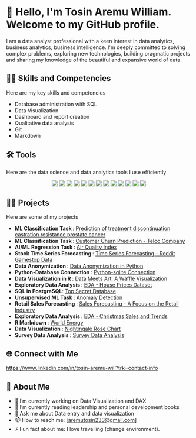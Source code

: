 # 👋 Hello, I'm **Tosin Aremu William**. Welcome to my GitHub profile.
I am a data analyst professional with a keen interest in data analytics, business analytics, business intelligence. I'm deeply committed to solving complex problems, exploring new technologies, building pragmatic projects and sharing my knowledge of the beautiful and expansive world of data.

## 🚀🦾 **Skills and Competencies**
Here are my key skills and competencies 
- Database administration with SQL
- Data Visualization
- Dashboard and report creation 
- Qualitative data analysis
- Git
- Markdown
## 🛠️ **Tools**
Here are the data science and data analytics tools I use efficiently

  <div align="center"> 
    <img src="https://img.shields.io/badge/-Python-3776AB?&style=for-the-badge&logo=Python&logoColor=ffdd54" />
    <img src="https://img.shields.io/badge/-Microsoft%20Power%20BI-F2C811?&style=for-the-badge&logo=Power-BI&logoColor=black" />
    <img src="https://img.shields.io/badge/-PostgreSQL-4169E1?&style=for-the-badge&logo=PostgreSQL&logoColor=white" />
    <img src="https://img.shields.io/badge/-R-276DC3?&style=for-the-badge&logo=R&logoColor=white" />
    <img src="https://img.shields.io/badge/-Tableau-E97627?&style=for-the-badge&logo=Tableau&logoColor=white" />
    <img src="https://img.shields.io/badge/-Google%20Colab-F9AB00?&style=for-the-badge&logo=Google-Colab&logoColor=black" />
    <img src="https://img.shields.io/badge/-MySQL-4479A1?&style=for-the-badge&logo=MySQL&logoColor=white" />
    <img src="https://img.shields.io/badge/-NVivo-1E90FF?&style=for-the-badge&logoColor=white" />
    <img src="https://img.shields.io/badge/-Stata-00599C?&style=for-the-badge&logoColor=white" />
    <img src="https://img.shields.io/badge/-SPSS-003399?&style=for-the-badge&logoColor=white" />
    <img src="https://img.shields.io/badge/-EViews-555555?&style=for-the-badge&logoColor=white" />
    <img src="https://img.shields.io/badge/-SQLite-003B57?&style=for-the-badge&logo=SQLite&logoColor=white" />
    <img src="https://img.shields.io/badge/-SQL%20Server-CC2927?&style=for-the-badge&logo=Microsoft-SQL-Server&logoColor=white" />
</div>


  ## 👨‍💻 **Projects**
  Here are some of my projects  
  - <b> ML Classification Task </b>: [Prediction of treatment discontinuation castration resistance prostate cancer](https://github.com/Kunleiky/prediction-of-treatment-discontinuation-for-metastatic-castration-resistance-prostate-cancer)
  - <b> ML Classification Task </b>: [Customer Churn Prediction - Telco Company](https://github.com/Kunleiky/CUSTOMER_CHURN_PREDICTION_TELCO)
  -  <b> AI/ML Regression Task </b>: [Air Quality Index](https://github.com/Kunleiky/AI_ML--AIR-QUALITY-INDEX)
  - <b> Stock Time Series Forecasting </b>: [Time Series Forecasting - Reddit Gamestop Data](https://github.com/Kunleiky/TIME-SERIES-FORECASTING-REDDIT-GAMESTOP-DATA)
  - <b> Data Anonymization </b>: [Data Anonymization in Python](https://github.com/Kunleiky/Data-Anonymization-in-Python)
  - <b> Python-Database Connection </b>: [Python-sqlite Connection](https://github.com/Kunleiky/Python_sqlite-connection)
  - <b> Data Visualization in R </b>: [Data Meets Art: A Waffle Visualization](https://github.com/Kunleiky/Data-Meet-Art_A-Waffle-Visualization)
  - <b> Exploratory Data Analysis </b>: [EDA - House Prices Dataset](https://github.com/Kunleiky/EDA-House-Prices-Dataset)
  - <b> SQL in PostgreSQL</b>: [Top Secret Database](https://github.com/Kunleiky/TOP-SECRET-DATABASE)
  -  <b> Unsupervised ML Task </b>: [Anomaly Detection](https://github.com/Kunleiky/anomaly-detection)
  -  <b> Retail Sales Forecasting </b>: [Sales Forecasting - A Focus on the Retail Industry](https://github.com/Kunleiky/Sales-Forecasting-A-Focus-on-the-Retail-Industry)
  -  <b> Exploratory Data Analysis </b>: [EDA - Christmas Sales and Trends](https://github.com/Kunleiky/EDA_Christmas_sales_and_trends)
  -  <b> R Markdown </b>: [World Energy](https://github.com/Kunleiky/World_Energy)
  -  <b> Data Visualization </b>: [Nightingale Rose Chart](https://github.com/Kunleiky/NIGHTINGALE-ROSE-CHART)
  -  <b> Survey Data Analysis </b>: [Survey Data Analysis](https://github.com/Kunleiky/SURVEY-DATA-ANALYSIS-1)



 ##  🌐 **Connect with Me**

https://www.linkedin.com/in/tosin-aremu-will?trk=contact-info




##  💫 **About Me**

- 🔭 I’m currently working on Data Visualization and DAX
- 🌱 I’m currently reading leadership and personal development books
- 💬 Ask me about Data entry and data visualization 
- 📫 How to reach me: [aremutosin233@gmail.com]
- ⚡ Fun fact about me: I love travelling (change environment).


